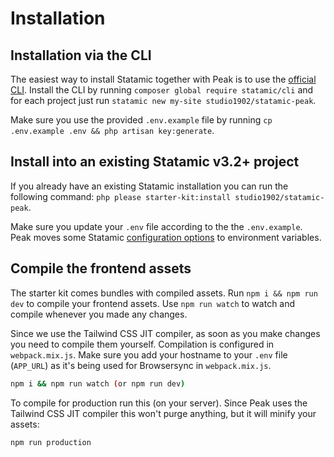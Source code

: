 # Installation

## Installation via the CLI

The easiest way to install Statamic together with Peak is to use the [official CLI](https://github.com/statamic/cli). Install the CLI by running `composer global require statamic/cli` and for each project just run `statamic new my-site studio1902/statamic-peak`.

Make sure you use the provided `.env.example` file by running `cp .env.example .env && php artisan key:generate`.

## Install into an existing Statamic v3.2+ project

If you already have an existing Statamic installation you can run the following command: `php please starter-kit:install studio1902/statamic-peak`.

Make sure you update your `.env` file according to the the `.env.example`. Peak moves some Statamic [configuration options](/other/configuration-changes.html) to environment variables.

## Compile the frontend assets

The starter kit comes bundles with compiled assets. Run `npm i && npm run dev` to compile your frontend assets. Use `npm run watch` to watch and compile whenever you made any changes.

Since we use the Tailwind CSS JIT compiler, as soon as you make changes you need to compile them yourself. Compilation is configured in `webpack.mix.js`. Make sure you add your hostname to your `.env` file (`APP_URL`) as it's being used for Browsersync in `webpack.mix.js`.

```bash
npm i && npm run watch (or npm run dev)
```

To compile for production run this (on your server). Since Peak uses the Tailwind CSS JIT compiler this won't purge anything, but it will minify your assets:

```bash
npm run production
```
